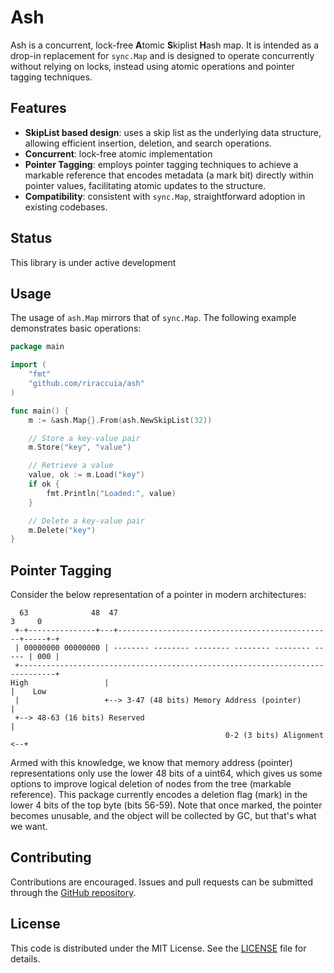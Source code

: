 # Ash

Ash is a concurrent, lock-free **A**tomic **S**kiplist **H**ash map. It is intended as a drop-in replacement for `sync.Map` and is designed to operate concurrently without relying on locks, instead using atomic operations and pointer tagging techniques.

## Features

- **SkipList based design**: uses a skip list as the underlying data structure, allowing efficient insertion, deletion, and search operations.
- **Concurrent**: lock-free atomic implementation
- **Pointer Tagging**: employs pointer tagging techniques to achieve a markable reference that encodes metadata (a mark bit) directly within pointer values, facilitating atomic updates to the structure.
- **Compatibility**: consistent with `sync.Map`, straightforward adoption in existing codebases.

## Status

This library is under active development

## Usage

The usage of `ash.Map` mirrors that of `sync.Map`. The following example demonstrates basic operations:

```go
package main

import (
    "fmt"
    "github.com/riraccuia/ash"
)

func main() {
    m := &ash.Map{}.From(ash.NewSkipList(32))

    // Store a key-value pair
    m.Store("key", "value")

    // Retrieve a value
    value, ok := m.Load("key")
    if ok {
        fmt.Println("Loaded:", value)
    }

    // Delete a key-value pair
    m.Delete("key")
}
```


## Pointer Tagging

Consider the below representation of a pointer in modern architectures:

```ascii
  63              48  47                                                3     0
 +-+---------------+---+------------------------------------------------+-----+-+
 | 00000000 00000000 | -------- -------- -------- -------- -------- ----- | 000 |
 +------------------------------------------------------------------------------+
High                 |                                                    |    Low
 |                   +--> 3-47 (48 bits) Memory Address (pointer)         |                      
 +--> 48-63 (16 bits) Reserved                                            |
                                                0-2 (3 bits) Alignment <--+
```
Armed with this knowledge, we know that memory address (pointer) representations only use the lower 48 bits of a uint64, which gives us some options to improve logical deletion of nodes from the tree (markable reference).
This package currently encodes a deletion flag (mark) in the lower 4 bits of the top byte (bits 56-59).
Note that once marked, the pointer becomes unusable, and the object will be collected by GC, but that's what we want.


## Contributing

Contributions are encouraged. Issues and pull requests can be submitted through the [GitHub repository](https://github.com/riraccuia/ash).

## License

This code is distributed under the MIT License. See the [LICENSE]([LICENSE](https://github.com/riraccuia/ash/blob/main/LICENSE)) file for details.
